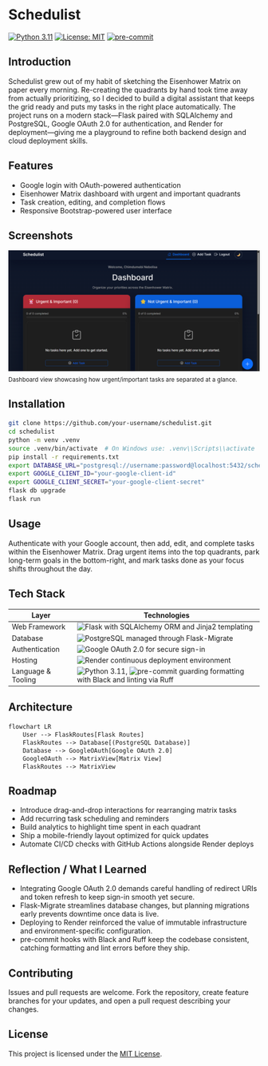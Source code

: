 # Schedulist

[![Python 3.11](https://img.shields.io/badge/Python-3.11-blue?logo=python&logoColor=white)](https://www.python.org/downloads/release/python-3110/) [![License: MIT](https://img.shields.io/badge/License-MIT-yellow.svg)](LICENSE) [![pre-commit](https://img.shields.io/badge/pre--commit-enabled-brightgreen?logo=pre-commit&logoColor=white)](https://pre-commit.com/)

## Introduction

Schedulist grew out of my habit of sketching the Eisenhower Matrix on paper every morning. Re-creating the quadrants by hand took time away from actually prioritizing, so I decided to build a digital assistant that keeps the grid ready and puts my tasks in the right place automatically. The project runs on a modern stack—Flask paired with SQLAlchemy and PostgreSQL, Google OAuth 2.0 for authentication, and Render for deployment—giving me a playground to refine both backend design and cloud deployment skills.

## Features

- Google login with OAuth-powered authentication
- Eisenhower Matrix dashboard with urgent and important quadrants
- Task creation, editing, and completion flows
- Responsive Bootstrap-powered user interface

## Screenshots

![Schedulist dashboard displaying tasks across the Eisenhower Matrix quadrants](/assets/screenshots/dashboard.png)
<br/><sub>Dashboard view showcasing how urgent/important tasks are separated at a glance.</sub>

## Installation

```bash
git clone https://github.com/your-username/schedulist.git
cd schedulist
python -m venv .venv
source .venv/bin/activate  # On Windows use: .venv\\Scripts\\activate
pip install -r requirements.txt
export DATABASE_URL="postgresql://username:password@localhost:5432/schedulist"
export GOOGLE_CLIENT_ID="your-google-client-id"
export GOOGLE_CLIENT_SECRET="your-google-client-secret"
flask db upgrade
flask run
```

## Usage

Authenticate with your Google account, then add, edit, and complete tasks within the Eisenhower Matrix. Drag urgent items into the top quadrants, park long-term goals in the bottom-right, and mark tasks done as your focus shifts throughout the day.

## Tech Stack

| Layer | Technologies |
| --- | --- |
| Web Framework | ![Flask](https://img.shields.io/badge/Flask-000000?logo=flask&logoColor=white) with SQLAlchemy ORM and Jinja2 templating |
| Database | ![PostgreSQL](https://img.shields.io/badge/PostgreSQL-316192?logo=postgresql&logoColor=white) managed through Flask-Migrate |
| Authentication | ![Google OAuth 2.0](https://img.shields.io/badge/Google%20OAuth%202.0-4285F4?logo=google&logoColor=white) for secure sign-in |
| Hosting | ![Render](https://img.shields.io/badge/Render-46E3B7?logo=render&logoColor=000000) continuous deployment environment |
| Language & Tooling | ![Python](https://img.shields.io/badge/Python-3776AB?logo=python&logoColor=white) 3.11, ![pre-commit](https://img.shields.io/badge/pre--commit-enabled-brightgreen?logo=pre-commit&logoColor=white) guarding formatting with Black and linting via Ruff |

## Architecture

```mermaid
flowchart LR
    User --> FlaskRoutes[Flask Routes]
    FlaskRoutes --> Database[(PostgreSQL Database)]
    Database --> GoogleOAuth[Google OAuth 2.0]
    GoogleOAuth --> MatrixView[Matrix View]
    FlaskRoutes --> MatrixView
```

## Roadmap

- Introduce drag-and-drop interactions for rearranging matrix tasks
- Add recurring task scheduling and reminders
- Build analytics to highlight time spent in each quadrant
- Ship a mobile-friendly layout optimized for quick updates
- Automate CI/CD checks with GitHub Actions alongside Render deploys

## Reflection / What I Learned

- Integrating Google OAuth 2.0 demands careful handling of redirect URIs and token refresh to keep sign-in smooth yet secure.
- Flask-Migrate streamlines database changes, but planning migrations early prevents downtime once data is live.
- Deploying to Render reinforced the value of immutable infrastructure and environment-specific configuration.
- pre-commit hooks with Black and Ruff keep the codebase consistent, catching formatting and lint errors before they ship.

## Contributing

Issues and pull requests are welcome. Fork the repository, create feature branches for your updates, and open a pull request describing your changes.

## License

This project is licensed under the [MIT License](LICENSE).
